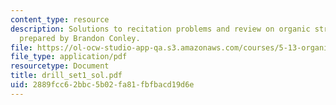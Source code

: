 ```yaml
---
content_type: resource
description: Solutions to recitation problems and review on organic structure elucidation,
  prepared by Brandon Conley.
file: https://ol-ocw-studio-app-qa.s3.amazonaws.com/courses/5-13-organic-chemistry-ii-fall-2003/2889fcc62bbc5b02fa81fbfbacd19d6e_drill_set1_sol.pdf
file_type: application/pdf
resourcetype: Document
title: drill_set1_sol.pdf
uid: 2889fcc6-2bbc-5b02-fa81-fbfbacd19d6e
---
```

